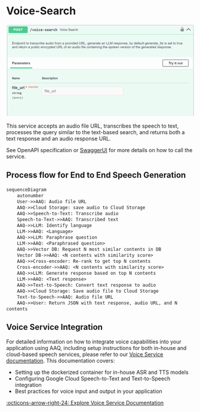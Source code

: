 # Voice-Search

![Voice-Search endpoint](./voice-search.png)

This service accepts an audio file URL, transcribes the speech to text, processes the query similar to the text-based search, and returns both a text response and an audio response URL.

See OpenAPI specification or [SwaggerUI](index.md/#swaggerui) for more details on how to call the service.

## Process flow for End to End Speech Generation

```mermaid
sequenceDiagram
    autonumber
    User->>AAQ: Audio file URL
    AAQ->>Cloud Storage: save audio to Cloud Storage
    AAQ->>Speech-to-Text: Transcribe audio
    Speech-to-Text->>AAQ: Transcribed text
    AAQ->>LLM: Identify language
    LLM->>AAQ: <Language>
    AAQ->>LLM: Paraphrase question
    LLM->>AAQ: <Paraphrased question>
    AAQ->>Vector DB: Request N most similar contents in DB
    Vector DB->>AAQ: <N contents with similarity score>
    AAQ->>Cross-encoder: Re-rank to get top N contents
    Cross-encoder->>AAQ: <N contents with similarity score>
    AAQ->>LLM: Generate response based on top N contents
    LLM->>AAQ: <Text response>
    AAQ->>Text-to-Speech: Convert text response to audio
    AAQ->>Cloud Storage: Save audio file to Cloud Storage
    Text-to-Speech->>AAQ: Audio file URL
    AAQ->>User: Return JSON with text response, audio URL, and N contents
```

## Voice Service Integration

For detailed information on how to integrate voice capabilities into your application using AAQ, including setup instructions for both in-house and cloud-based speech services, please refer to our [Voice Service documentation](../voice-service/index.md). This documentation covers:

- Setting up the dockerized container for in-house ASR and TTS models
- Configuring Google Cloud Speech-to-Text and Text-to-Speech integration
- Best practices for voice input and output in your application

[:octicons-arrow-right-24: Explore Voice Service Documentation](../voice-service/index.md)

